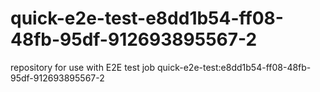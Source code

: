 # quick-e2e-test-e8dd1b54-ff08-48fb-95df-912693895567-2
repository for use with E2E test job quick-e2e-test:e8dd1b54-ff08-48fb-95df-912693895567-2
